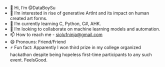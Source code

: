- 👋 Hi, I’m @DataBoySu
- 👀 I’m interested in rise of generative ArtInt and its impact on human created art forms.
- 🌱 I’m currently learning C, Python, C#, AHK.
- 💞️ I’m looking to collaborate on machine learning models and automation.
- 📫 How to reach me - siolu1ninja@gmail.com
- 😄 Pronouns: Friend/Friend
- ⚡ Fun fact: Apparently I won third prize in my college organized hackathon despite being hopeless first-time participants to any such event. FeelsGood. 

<!---
DataBoySu/DataBoySu is a ✨ special ✨ repository because its `README.md` (this file) appears on your GitHub profile.
You can click the Preview link to take a look at your changes.
--->
